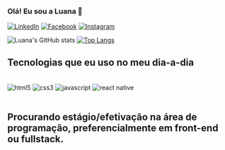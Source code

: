 ### Olá! Eu sou a Luana 👋

[![LinkedIn](https://img.shields.io/badge/LinkedIn-0077B5?style=for-the-badge&logo=linkedin&logoColor=white)](https://linkedin.com) [![Facebook](https://img.shields.io/badge/Facebook-1877F2?style=for-the-badge&logo=facebook&logoColor=white)](https://facebook.com) [![Instagram](https://img.shields.io/badge/Instagram-E4405F?style=for-the-badge&logo=instagram&logoColor=white)](https://instagram.com/luana_sar)

![Luana's GitHub stats](https://github-readme-stats.vercel.app/api?username=luanasar&show_icons=true&theme=tokyonight) [![Top Langs](https://github-readme-stats.vercel.app/api/top-langs/?username=luanasar&layout=compact)](https://github.com/luanasar/github-readme-stats)
<br/>

## Tecnologias que eu uso no meu dia-a-dia

<div style="display: inline_block"><br/>
<img align="center" alt="html5" src="https://img.shields.io/badge/HTML5-E34F26?style=for-the-badge&logo=html5&logoColor=white" />
<img align="center" alt="css3" src="https://img.shields.io/badge/CSS3-1572B6?style=for-the-badge&logo=css3&logoColor=white" />
<img align="center" alt="javascript" src="https://img.shields.io/badge/JavaScript-323330?style=for-the-badge&logo=javascript&logoColor=F7DF1E" />
<img align="center" alt="react native" src="https://img.shields.io/badge/React_Native-20232A?style=for-the-badge&logo=react&logoColor=61DAFB" />
</div> 
<br/>




## Procurando estágio/efetivação na área de programação, preferencialmente em front-end ou fullstack.











<!--
**luanasar/luanasar** is a ✨ _special_ ✨ repository because its `README.md` (this file) appears on your GitHub profile.

Here are some ideas to get you started:

- 🔭 I’m currently working on ...
- 🌱 I’m currently learning ...
- 👯 I’m looking to collaborate on ...
- 🤔 I’m looking for help with ...
- 💬 Ask me about ...
- 📫 How to reach me: ...
- 😄 Pronouns: ...
- ⚡ Fun fact: ...
-->
